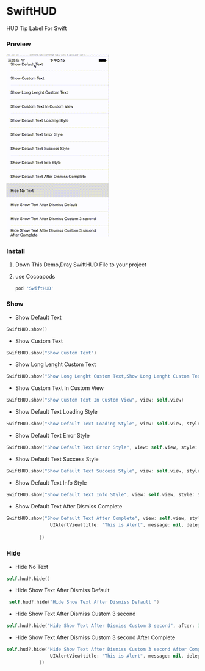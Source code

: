 # SwiftHUD
HUD Tip Label  For Swift

### Preview

![](https://github.com/15038777234/SwiftHUD/blob/master/111.gif)

### Install

1. Down This Demo,Dray SwiftHUD File to your project

2. use Cocoapods 

   ```ruby
   pod 'SwiftHUD'
   ```

### Show

* Show Default Text

```swift
SwiftHUD.show()
```

* Show Custom Text

```swift
SwiftHUD.show("Show Custom Text")
```

* Show Long Lenght Custom Text

```swift
SwiftHUD.show("Show Long Lenght Custom Text,Show Long Lenght Custom Text,Show Long Lenght Custom Text,Show Long Lenght Custom Text,Show Long Lenght Custom Text")
```

* Show Custom Text In Custom View

```swift
SwiftHUD.show("Show Custom Text In Custom View", view: self.view)
```

* Show Default Text Loading Style

```swift
SwiftHUD.show("Show Default Text Loading Style", view: self.view, style: SwiftHUDStyle.Loading)
```

* Show Default Text Error Style

```swift
SwiftHUD.show("Show Default Text Error Style", view: self.view, style: SwiftHUDStyle.Error)
```

* Show Default Text Success Style

```swift
SwiftHUD.show("Show Default Text Success Style", view: self.view, style: SwiftHUDStyle.Success)
```

* Show Default Text Info Style

```swift
SwiftHUD.show("Show Default Text Info Style", view: self.view, style: SwiftHUDStyle.Info)
```

* Show Default Text After Dismiss Complete

```swift
SwiftHUD.show("Show Default Text After Complete", view: self.view, style: SwiftHUDStyle.None, after: 2, complete: { (hud) in
                UIAlertView(title: "This is Alert", message: nil, delegate: nil, cancelButtonTitle: "OK").show()

            })

```

### Hide

* Hide No Text

```swift
self.hud?.hide()
```

* Hide Show Text After Dismiss Default

```swift
 self.hud?.hide("Hide Show Text After Dismiss Default ")
```

* Hide Show Text After Dismiss Custom 3 second

```swift
self.hud?.hide("Hide Show Text After Dismiss Custom 3 second", after: 3)
```

* Hide Show Text After Dismiss Custom 3 second After Complete

```swift
self.hud?.hide("Hide Show Text After Dismiss Custom 3 second After Complete", after: 3, complete: { (hud) in
                UIAlertView(title: "This is Alert", message: nil, delegate: nil, cancelButtonTitle: "OK").show()
            })
```
